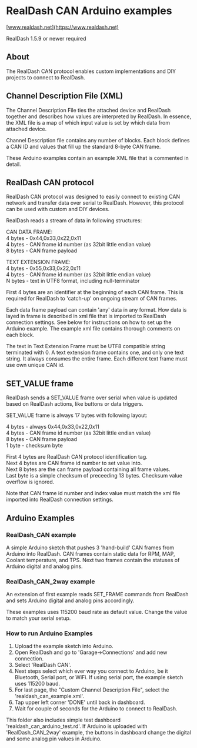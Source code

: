 # RealDash CAN Arduino examples

[www.realdash.net](https://www.realdash.net)

RealDash 1.5.9 or newer required

## About

The RealDash CAN protocol enables custom implementations and DIY projects to connect to RealDash.

## Channel Description File (XML)

The Channel Description File ties the attached device and RealDash together and
describes how values are interpreted by RealDash. In essence, the XML file is a
map of which input value is set by which data from attached device.

Channel Description file contains any number of <frame> blocks. Each <frame>
block defines a CAN ID and values that fill up the standard 8-byte CAN frame.

These Arduino examples contain an example XML file that is commented in detail.


## RealDash CAN protocol

RealDash CAN protocol was designed to easily connect to existing CAN network and transfer data over serial to RealDash.
However, this protocol can be used with custom and DIY devices.

RealDash reads a stream of data in following structures:

CAN DATA FRAME:</br>
4 bytes - 0x44,0x33,0x22,0x11</br>
4 bytes - CAN frame id number (as 32bit little endian value)</br>
8 bytes - CAN frame payload</br>

TEXT EXTENSION FRAME:</br>
4 bytes - 0x55,0x33,0x22,0x11</br>
4 bytes - CAN frame id number (as 32bit little endian value)</br>
N bytes - text in UTF8 format, including null-terminator</br>

First 4 bytes are an identifier at the beginning of each CAN frame. This is
required for RealDash to 'catch-up' on ongoing stream of CAN frames.

Each data frame payload can contain 'any' data in any format. How data is
layed in frame is described in xml file that is imported to RealDash
connection settings. See below for instructions on how to set up the Arduino
example. The example xml file contains thorough comments on each block.

The text in Text Extension Frame must be UTF8 compatible string terminated with 0.
A text extension frame contains one, and only one text string. It always
consumes the entire frame. Each different text frame must use own unique CAN id.


## SET_VALUE frame

RealDash sends a SET_VALUE frame over serial when value is updated based on
RealDash actions, like buttons or data triggers.

SET_VALUE frame is always 17 bytes with following layout:

4 bytes - always 0x44,0x33,0x22,0x11</br>
4 bytes - CAN frame id number (as 32bit little endian value)</br>
8 bytes - CAN frame payload</br>
1 byte - checksum byte</br>

First 4 bytes are RealDash CAN protocol identification tag.</br>
Next 4 bytes are CAN frame id number to set value into.</br>
Next 8 bytes are the can frame payload containing all frame values.</br>
Last byte is a simple checksum of preceeding 13 bytes. Checksum value overflow is ignored.</br>

Note that CAN frame id number and index value must match the xml file imported into RealDash connection settings.


## Arduino Examples

### RealDash_CAN example

A simple Arduino sketch that pushes 3 'hand-build' CAN frames from Arduino
into RealDash. CAN frames contain static data for RPM, MAP,
Coolant temperature, and TPS. Next two frames contain the statuses of
Arduino digital and analog pins.

### RealDash_CAN_2way example

An extension of first example reads SET_FRAME commands from RealDash and sets
Arduino digital and analog pins accordingly.

These examples uses 115200 baud rate as default value. Change the value to
match your serial setup.


### How to run Arduino Examples

1. Upload the example sketch into Arduino.
2. Open RealDash and go to 'Garage->Connections' and add new connection.
3. Select 'RealDash CAN'.
4. Next steps select which ever way you connect to Arduino, be it Bluetooth, Serial port, or WiFi. If using serial port, the example sketch uses 115200 baud.
5. For last page, the "Custom Channel Description File", select the 'realdash_can_example.xml'.
6. Tap upper left corner 'DONE' until back in dashboard.
7. Wait for couple of seconds for the Arduino to connect to RealDash.

This folder also includes simple test dashboard 'realdash_can_arduino_test.rd'. If Arduino is uploaded with 'RealDash_CAN_2way' example,
the buttons in dashboard change the digital and some analog pin values in Arduino.

